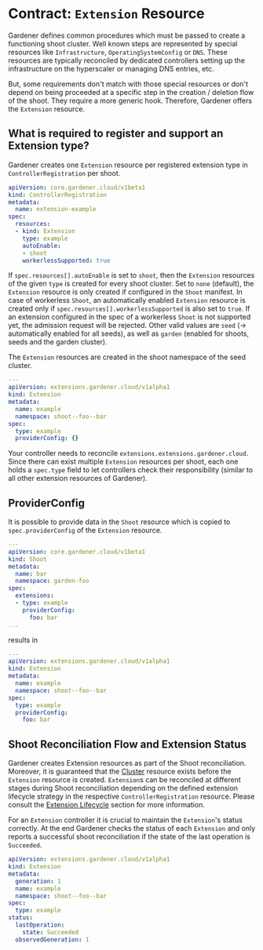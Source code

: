 # Contract: `Extension` Resource

Gardener defines common procedures which must be passed to create a functioning shoot cluster. Well known steps are represented by special resources like `Infrastructure`, `OperatingSystemConfig` or `DNS`. These resources are typically reconciled by dedicated controllers setting up the infrastructure on the hyperscaler or managing DNS entries, etc.

But, some requirements don't match with those special resources or don't depend on being proceeded at a specific step in the creation / deletion flow of the shoot. They require a more generic hook. Therefore, Gardener offers the `Extension` resource.

## What is required to register and support an Extension type?

Gardener creates one `Extension` resource per registered extension type in `ControllerRegistration` per shoot.

```yaml
apiVersion: core.gardener.cloud/v1beta1
kind: ControllerRegistration
metadata:
  name: extension-example
spec:
  resources:
  - kind: Extension
    type: example
    autoEnable:
    - shoot
    workerlessSupported: true
```

If `spec.resources[].autoEnable` is set to `shoot`, then the `Extension` resources of the given `type` is created for every shoot cluster. Set to `none` (default), the `Extension` resource is only created if configured in the `Shoot` manifest. In case of workerless `Shoot`, an automatically enabled `Extension` resource is created only if `spec.resources[].workerlessSupported` is also set to `true`. If an extension configured in the spec of a workerless `Shoot` is not supported yet, the admission request will be rejected.
Other valid values are `seed` (-> automatically enabled for all seeds), as well as `garden` (enabled for shoots, seeds and the garden cluster).

The `Extension` resources are created in the shoot namespace of the seed cluster.

```yaml
---
apiVersion: extensions.gardener.cloud/v1alpha1
kind: Extension
metadata:
  name: example
  namespace: shoot--foo--bar
spec:
  type: example
  providerConfig: {}
```

Your controller needs to reconcile `extensions.extensions.gardener.cloud`. Since there can exist multiple `Extension` resources per shoot, each one holds a `spec.type` field to let controllers check their responsibility (similar to all other extension resources of Gardener).

## ProviderConfig

It is possible to provide data in the `Shoot` resource which is copied to `spec.providerConfig` of the `Extension` resource.

```yaml
---
apiVersion: core.gardener.cloud/v1beta1
kind: Shoot
metadata:
  name: bar
  namespace: garden-foo
spec:
  extensions:
  - type: example
    providerConfig:
      foo: bar
...
```

results in

```yaml
---
apiVersion: extensions.gardener.cloud/v1alpha1
kind: Extension
metadata:
  name: example
  namespace: shoot--foo--bar
spec:
  type: example
  providerConfig:
    foo: bar
```

## Shoot Reconciliation Flow and Extension Status

Gardener creates Extension resources as part of the Shoot reconciliation. Moreover, it is guaranteed that the [Cluster](../cluster.md) resource exists before the `Extension` resource is created. `Extension`s can be reconciled at different stages during Shoot reconciliation depending on the defined extension lifecycle strategy in the respective `ControllerRegistration` resource. Please consult the [Extension Lifecycle](../registration.md#extension-lifecycle) section for more information.

For an `Extension` controller it is crucial to maintain the `Extension`'s status correctly. At the end Gardener checks the status of each `Extension` and only reports a successful shoot reconciliation if the state of the last operation is `Succeeded`.

```yaml
apiVersion: extensions.gardener.cloud/v1alpha1
kind: Extension
metadata:
  generation: 1
  name: example
  namespace: shoot--foo--bar
spec:
  type: example
status:
  lastOperation:
    state: Succeeded
  observedGeneration: 1
```

